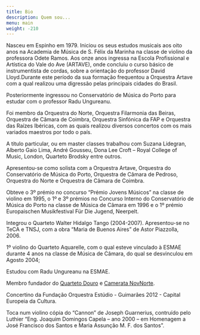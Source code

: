 ```yaml
---
title: Bio
description: Quem sou...
menu: main
weight: -210
---
```


Nasceu em Espinho em 1979. Iniciou os seus estudos musicais aos oito anos na Academia de Música de S. Félix da Marinha na classe de violino da professora Odete Ramos.
Aos onze anos ingressa na Escola Profissional e Artística do Vale do Ave (ARTAVE), onde concluiu o curso básico de instrumentista de cordas, sobre a orientação do professor David Lloyd.Durante este período da sua formação frequentou a Orquestra Artave com a qual realizou uma digressão pelas principais cidades do Brasil.

Posteriormente ingressou no Conservatório de Música do Porto para estudar com o professor Radu Ungureanu.

Foi membro da Orquestra do Norte, Orquestra Filarmonia das Beiras, Orquestra de Câmara de Coimbra, Orquestra Sinfónica da FAP e Orquestra das Raízes Ibéricas, com as quais realizou diversos concertos com os mais variados maestros por todo o país.

A titulo particular, ou em master classes trabalhou com Suzana Lidegran, Alberto Gaio Lima, André Gousseu, Dona Lee Croft – Royal College of Music, London, Quarteto Brodsky entre outros.

Apresentou-se como solista com a Orquestra Artave, Orquestra do Conservatório de Música do Porto, Orquestra de Câmara de Pedroso, Orquestra do Norte e Orquestra de Câmara de Coimbra.

Obteve o 3º prémio no concurso “Prémio Jovens Músicos” na classe de violino em 1995, o 1º e 3º prémios no Concurso Interno do Conservatório de Música do Porto na classe de Música de Câmara em 1996 e o 1º prémio Europaischen Musikfestival Für Die Jugend, Neerpelt.

Integrou o Quarteto Walter Hidalgo Tango (2004-2007). Apresentou-se no TeCA e TNSJ, com a obra “Maria de Buenos Aires” de Astor Piazzolla, 2006.

1º violino do Quarteto Aquarelle, com o qual esteve vinculado à ESMAE durante 4 anos na classe de Música de Câmara, do qual se desvinculou em Agosto 2004;

Estudou com Radu Ungureanu na ESMAE.

Membro fundador do [Quarteto Douro] e [Camerata NovNorte].

Concertino da Fundação Orquestra Estúdio - Guimarães 2012 - Capital Europeia da Cultura.

Toca num violino cópia do “Cannon” de Joseph Guarnerius, contruído pelo Luthier “Eng. Joaquim Domingos Capela – ano 2000 – em Homenagem a José Francisco dos Santos e Maria Assunção M. F. dos Santos”.

[Quarteto Douro]: www.quartetodouro.eu
[Camerata NovNorte]: www.cameratanovnorte.eu
